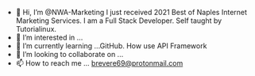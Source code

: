- 👋 Hi, I’m @NWA-Marketing I just received 2021 Best of Naples Internet Marketing Services.  I am a Full Stack Developer. Self taught by Tutorialinux.
- 👀 I’m interested in ...
- 🌱 I’m currently learning ...GitHub. How use API Framework
- 💞️ I’m looking to collaborate on ...
- 📫 How to reach me ... brevere69@protonmail.com

<!---
NWA-Marketing/NWA-Marketing is a ✨ special ✨ repository because its `README.md` (this file) appears on your GitHub profile.
You can click the Preview link to take a look at your changes.
--->
